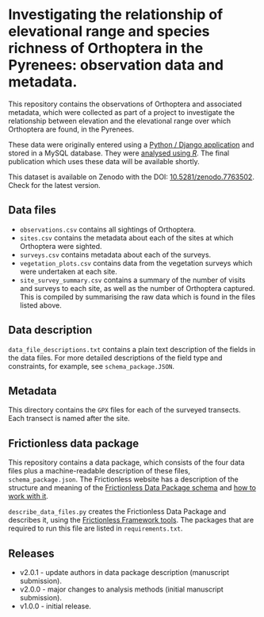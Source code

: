 # Investigating the relationship of elevational range and species richness of Orthoptera in the Pyrenees: observation data and metadata.

This repository contains the observations of Orthoptera and associated metadata, which were collected as part of a project to investigate the relationship between elevation and the elevational range over which Orthoptera are found, in the Pyrenees.

These data were originally entered using a [Python / Django application](https://github.com/jen-thomas/wildlife-observations/releases/tag/v0.0.1) and stored in a MySQL database. They were [analysed using _R_](https://github.com/jen-thomas/orthoptera-elevational-range-community-composition). The final publication which uses these data will be available shortly.  

This dataset is available on Zenodo with the DOI: [10.5281/zenodo.7763502](https://zenodo.org/doi/10.5281/zenodo.7763502). Check for the latest version.

## Data files

* ```observations.csv``` contains all sightings of Orthoptera. 
* ```sites.csv``` contains the metadata about each of the sites at which Orthoptera were sighted.
* ```surveys.csv``` contains metadata about each of the surveys.
* ```vegetation_plots.csv``` contains data from the vegetation surveys which were undertaken at each site.
* ```site_survey_summary.csv``` contains a summary of the number of visits and surveys to each site, as well as the number of Orthoptera captured. This is compiled by summarising the raw data which is found in the files listed above.

## Data description

```data_file_descriptions.txt``` contains a plain text description of the fields in the data files. For more detailed descriptions of the field type and constraints, for example, see ```schema_package.JSON```.

## Metadata

This directory contains the `GPX` files for each of the surveyed transects. Each transect is named after the site. 

## Frictionless data package

This repository contains a data package, which consists of the four data files plus a machine-readable description of these files, ```schema_package.json```. The Frictionless website has a description of the structure and meaning of the [Frictionless Data Package schema](https://specs.frictionlessdata.io/guides/data-package/) and [how to work with it](https://framework.frictionlessdata.io). 

```describe_data_files.py``` creates the Frictionless Data Package and describes it, using the [Frictionless Framework tools](https://framework.frictionlessdata.io). The packages that are required to run this file are listed in ```requirements.txt```.

## Releases

* v2.0.1 - update authors in data package description (manuscript submission).
* v2.0.0 - major changes to analysis methods (initial manuscript submission).
* v1.0.0 - initial release.